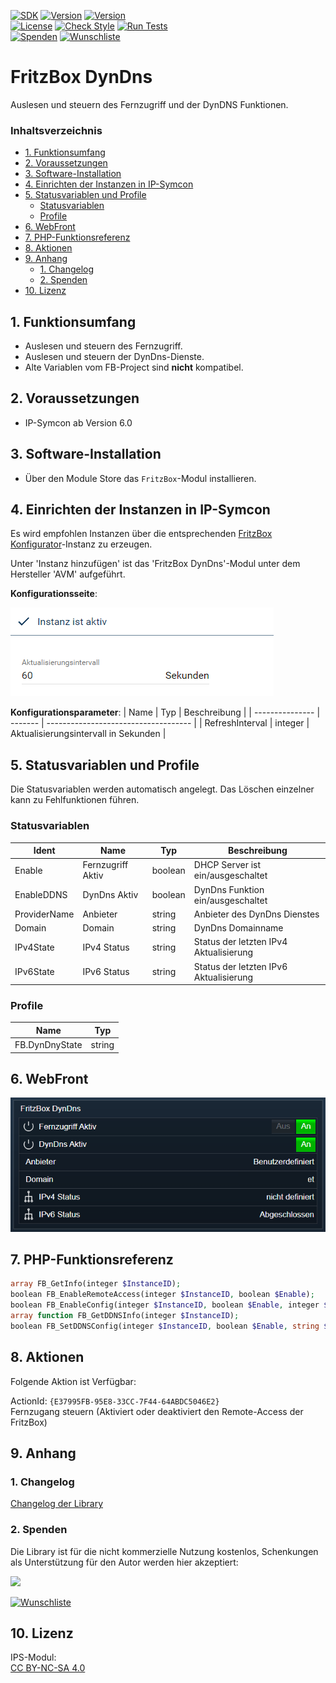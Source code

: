 [![SDK](https://img.shields.io/badge/Symcon-PHPModul-red.svg)](https://www.symcon.de/service/dokumentation/entwicklerbereich/sdk-tools/sdk-php/)
[![Version](https://img.shields.io/badge/Modul%20version-0.80-blue.svg)]()
[![Version](https://img.shields.io/badge/Symcon%20Version-6.0%20%3E-green.svg)](https://www.symcon.de/de/service/dokumentation/installation/migrationen/v60-v61-q1-2022/)  
[![License](https://img.shields.io/badge/License-CC%20BY--NC--SA%204.0-green.svg)](https://creativecommons.org/licenses/by-nc-sa/4.0/)
[![Check Style](https://github.com/Nall-chan/FritzBox/workflows/Check%20Style/badge.svg)](https://github.com/Nall-chan/FritzBox/actions) [![Run Tests](https://github.com/Nall-chan/FritzBox/workflows/Run%20Tests/badge.svg)](https://github.com/Nall-chan/FritzBox/actions)  
[![Spenden](https://www.paypalobjects.com/de_DE/DE/i/btn/btn_donate_SM.gif)](#2-spenden)
[![Wunschliste](https://img.shields.io/badge/Wunschliste-Amazon-ff69fb.svg)](#2-spenden)  

# FritzBox DynDns <!-- omit in toc -->
Auslesen und steuern des Fernzugriff und der DynDNS Funktionen.  

### Inhaltsverzeichnis <!-- omit in toc -->

- [1. Funktionsumfang](#1-funktionsumfang)
- [2. Voraussetzungen](#2-voraussetzungen)
- [3. Software-Installation](#3-software-installation)
- [4. Einrichten der Instanzen in IP-Symcon](#4-einrichten-der-instanzen-in-ip-symcon)
- [5. Statusvariablen und Profile](#5-statusvariablen-und-profile)
  - [Statusvariablen](#statusvariablen)
  - [Profile](#profile)
- [6. WebFront](#6-webfront)
- [7. PHP-Funktionsreferenz](#7-php-funktionsreferenz)
- [8. Aktionen](#8-aktionen)
- [9. Anhang](#9-anhang)
  - [1. Changelog](#1-changelog)
  - [2. Spenden](#2-spenden)
- [10. Lizenz](#10-lizenz)

## 1. Funktionsumfang

* Auslesen und steuern des Fernzugriff.  
* Auslesen und steuern der DynDns-Dienste.  
* Alte Variablen vom FB-Project sind **nicht** kompatibel.  

## 2. Voraussetzungen

- IP-Symcon ab Version 6.0

## 3. Software-Installation

* Über den Module Store das `FritzBox`-Modul installieren.

## 4. Einrichten der Instanzen in IP-Symcon

 Es wird empfohlen Instanzen über die entsprechenden [FritzBox Konfigurator](../FritzBox%20Configurator/README.md)-Instanz zu erzeugen.  
 
 Unter 'Instanz hinzufügen' ist das 'FritzBox DynDns'-Modul unter dem Hersteller 'AVM' aufgeführt.

__Konfigurationsseite__:

![Config](imgs/config.png)  

__Konfigurationsparameter__: 
| Name            | Typ     | Beschreibung                         |
| --------------- | ------- | ------------------------------------ |
| RefreshInterval | integer | Aktualisierungsintervall in Sekunden |

## 5. Statusvariablen und Profile

Die Statusvariablen werden automatisch angelegt. Das Löschen einzelner kann zu Fehlfunktionen führen.

### Statusvariablen

| Ident        | Name              | Typ     | Beschreibung                           |
| ------------ | ----------------- | ------- | -------------------------------------- |
| Enable       | Fernzugriff Aktiv | boolean | DHCP Server ist ein/ausgeschaltet      |
| EnableDDNS   | DynDns Aktiv      | boolean | DynDns Funktion ein/ausgeschaltet      |
| ProviderName | Anbieter          | string  | Anbieter des DynDns Dienstes           |
| Domain       | Domain            | string  | DynDns Domainname                      |
| IPv4State    | IPv4 Status       | string  | Status der letzten IPv4 Aktualisierung |
| IPv6State    | IPv6 Status       | string  | Status der letzten IPv6 Aktualisierung |

### Profile

| Name           | Typ    |
| -------------- | ------ |
| FB.DynDnyState | string |


## 6. WebFront

![Webfront](imgs/webfront.png)  

## 7. PHP-Funktionsreferenz

```php
array FB_GetInfo(integer $InstanceID);
boolean FB_EnableRemoteAccess(integer $InstanceID, boolean $Enable);
boolean FB_EnableConfig(integer $InstanceID, boolean $Enable, integer $Port, string $Username, string $Password);
array function FB_GetDDNSInfo(integer $InstanceID);
boolean FB_SetDDNSConfig(integer $InstanceID, boolean $Enable, string $ProviderName, string $UpdateURL, string $Domain, string $Username, string $Mode, string $ServerIPv4, string $ServerIPv6, string $Password);
```

## 8. Aktionen

Folgende Aktion ist Verfügbar:

ActionId: `{E37995FB-95E8-33CC-7F44-64ABDC5046E2}`  
Fernzugang steuern (Aktiviert oder deaktiviert den Remote-Access der FritzBox)  

## 9. Anhang

### 1. Changelog

[Changelog der Library](../README.md#changelog)

### 2. Spenden

  Die Library ist für die nicht kommerzielle Nutzung kostenlos, Schenkungen als Unterstützung für den Autor werden hier akzeptiert:  

<a href="https://www.paypal.com/donate?hosted_button_id=G2SLW2MEMQZH2" target="_blank"><img src="https://www.paypalobjects.com/de_DE/DE/i/btn/btn_donate_LG.gif" border="0" /></a>  

[![Wunschliste](https://img.shields.io/badge/Wunschliste-Amazon-ff69fb.svg)](https://www.amazon.de/hz/wishlist/ls/YU4AI9AQT9F?ref_=wl_share) 

## 10. Lizenz

  IPS-Modul:  
  [CC BY-NC-SA 4.0](https://creativecommons.org/licenses/by-nc-sa/4.0/)  


